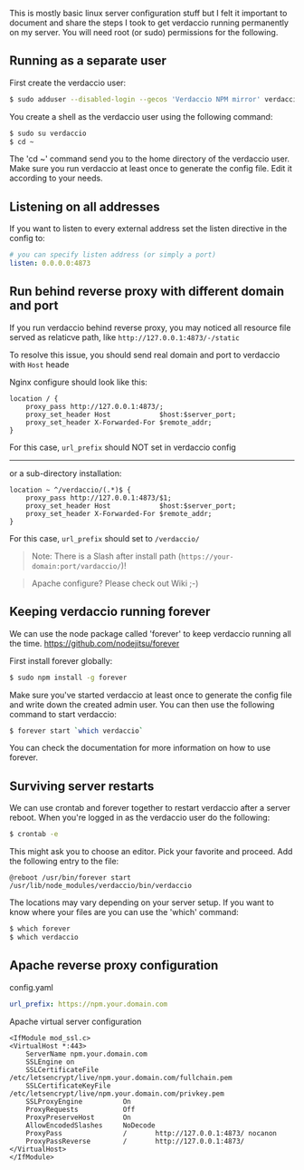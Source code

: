 This is mostly basic linux server configuration stuff but I felt it important to document and share the steps I took to get verdaccio running permanently on my server. You will need root (or sudo) permissions for the following.

## Running as a separate user
First create the verdaccio user:
```bash
$ sudo adduser --disabled-login --gecos 'Verdaccio NPM mirror' verdaccio
```

You create a shell as the verdaccio user using the following command:
```bash
$ sudo su verdaccio
$ cd ~
```

The 'cd ~' command send you to the home directory of the verdaccio user. Make sure you run verdaccio at least once to generate the config file. Edit it according to your needs.

## Listening on all addresses
If you want to listen to every external address set the listen directive in the config to:
```yaml
# you can specify listen address (or simply a port)
listen: 0.0.0.0:4873
```

## Run behind reverse proxy with different domain and port
If you run verdaccio behind reverse proxy, you may noticed all resource file served as relaticve path, like `http://127.0.0.1:4873/-/static`

To resolve this issue, you should send real domain and port to verdaccio with `Host` heade

Nginx configure should look like this:
```nginx
location / {
    proxy_pass http://127.0.0.1:4873/;
    proxy_set_header Host            $host:$server_port;
    proxy_set_header X-Forwarded-For $remote_addr;
}
```
For this case, `url_prefix` should NOT set in verdaccio config

---
or a sub-directory installation:
```nginx
location ~ ^/verdaccio/(.*)$ {
    proxy_pass http://127.0.0.1:4873/$1;
    proxy_set_header Host            $host:$server_port;
    proxy_set_header X-Forwarded-For $remote_addr;
}
```
For this case, `url_prefix` should set to `/verdaccio/`

> Note: There is a Slash after install path (`https://your-domain:port/vardaccio/`)!


> Apache configure? Please check out Wiki ;-)

## Keeping verdaccio running forever
We can use the node package called 'forever' to keep verdaccio running all the time.
https://github.com/nodejitsu/forever

First install forever globally:
```bash
$ sudo npm install -g forever
```

Make sure you've started verdaccio at least once to generate the config file and write down the created admin user. You can then use the following command to start verdaccio:
```bash
$ forever start `which verdaccio`
```

You can check the documentation for more information on how to use forever.

## Surviving server restarts
We can use crontab and forever together to restart verdaccio after a server reboot.
When you're logged in as the verdaccio user do the following:

```bash
$ crontab -e
```

This might ask you to choose an editor. Pick your favorite and proceed.
Add the following entry to the file:
```
@reboot /usr/bin/forever start /usr/lib/node_modules/verdaccio/bin/verdaccio
```

The locations may vary depending on your server setup. If you want to know where your files are you can use the 'which' command:
```bash
$ which forever
$ which verdaccio
```

## Apache reverse proxy configuration
config.yaml
```yaml
url_prefix: https://npm.your.domain.com
```
Apache virtual server configuration
```apacheconfig
<IfModule mod_ssl.c>
<VirtualHost *:443>
    ServerName npm.your.domain.com
    SSLEngine on
    SSLCertificateFile      /etc/letsencrypt/live/npm.your.domain.com/fullchain.pem
    SSLCertificateKeyFile   /etc/letsencrypt/live/npm.your.domain.com/privkey.pem
    SSLProxyEngine          On
    ProxyRequests           Off
    ProxyPreserveHost       On
    AllowEncodedSlashes     NoDecode
    ProxyPass               /       http://127.0.0.1:4873/ nocanon
    ProxyPassReverse        /       http://127.0.0.1:4873/
</VirtualHost>
</IfModule>
```

